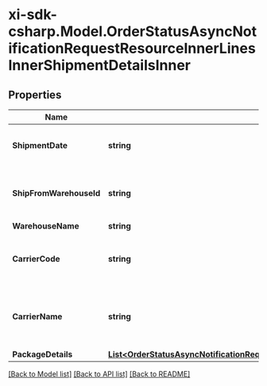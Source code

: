 # xi-sdk-csharp.Model.OrderStatusAsyncNotificationRequestResourceInnerLinesInnerShipmentDetailsInner

## Properties

Name | Type | Description | Notes
------------ | ------------- | ------------- | -------------
**ShipmentDate** | **string** | The date the line item was shipped. | [optional] 
**ShipFromWarehouseId** | **string** | The ID of the warehouse the product will ship from. | [optional] 
**WarehouseName** | **string** | \&quot;\&quot; | [optional] 
**CarrierCode** | **string** | The carrier code for the shipment containing the  line item. | [optional] 
**CarrierName** | **string** | The name of the carrier of the shipment containing   the line item. | [optional] 
**PackageDetails** | [**List&lt;OrderStatusAsyncNotificationRequestResourceInnerLinesInnerShipmentDetailsInnerPackageDetailsInner&gt;**](OrderStatusAsyncNotificationRequestResourceInnerLinesInnerShipmentDetailsInnerPackageDetailsInner.md) |  | [optional] 

[[Back to Model list]](../README.md#documentation-for-models) [[Back to API list]](../README.md#documentation-for-api-endpoints) [[Back to README]](../README.md)

